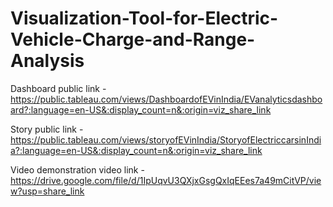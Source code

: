 # Visualization-Tool-for-Electric-Vehicle-Charge-and-Range-Analysis

Dashboard public link - https://public.tableau.com/views/DashboardofEVinIndia/EVanalyticsdashboard?:language=en-US&:display_count=n&:origin=viz_share_link

Story public link - https://public.tableau.com/views/storyofEVinIndia/StoryofElectriccarsinIndia?:language=en-US&:display_count=n&:origin=viz_share_link

Video demonstration video link - https://drive.google.com/file/d/1IpUqvU3QXjxGsgQxIqEEes7a49mCitVP/view?usp=share_link
